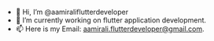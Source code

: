 - 👋 Hi, I’m @aamiraliflutterdeveloper
- 🌱 I’m currently working on flutter application development.
- 📫 Here is my Email: aamirali.flutterdeveloper@gmail.com.

<!---
aamiraliflutterdeveloper/aamiraliflutterdeveloper is a ✨ special ✨ repository because its `README.md` (this file) appears on your GitHub profile.
You can click the Preview link to take a look at your changes.
--->
